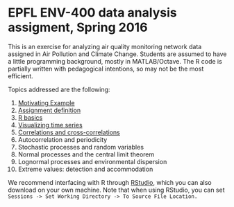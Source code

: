 # EPFL ENV-400 data analysis assigment, Spring 2016

This is an exercise for analyzing air quality monitoring network data assigned in Air Pollution and Climate Change. Students are assumed to have a little programming background, mostly in MATLAB/Octave. The R code is partially written with pedagogical intentions, so may not be the most efficient.

Topics addressed are the following:

1. <a href="http://rawgit.com/stakahama/aprl-env400-assignment/master/contents/01_Rintro.html" target="_blank">Motivating Example</a>
2. <a href="http://rawgit.com/stakahama/aprl-env400-assignment/master/contents/02_projectdef.html" target="_blank">Assignment definition</a>
3. <a href="http://rawgit.com/stakahama/aprl-env400-assignment/master/contents/03_Rbasics.html" target="_blank">R basics</a>
4. <a href="http://rawgit.com/stakahama/aprl-env400-assignment/master/contents/04_tseriesviz.html" target="_blank">Visualizing time series</a>
5. <a href="http://rawgit.com/stakahama/aprl-env400-assignment/master/contents/05_correlations.html" target="_blank">Correlations and cross-correlations</a>
6. Autocorrelation and periodicity
7. Stochastic processes and random variables 
8. Normal processes and the central limit theorem
9. Lognormal processes and environmental dispersion
10. Extreme values: detection and accommodation

We recommend interfacing with R through [RStudio](http://rstudio.com/), which you can also download on your own machine. Note that when using RStudio, you can set `Sessions -> Set Working Directory -> To Source File Location.`
